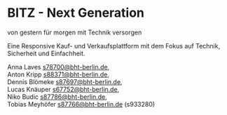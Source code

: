 # BITZ -  Next Generation

von gestern für morgen mit Technik versorgen

Eine Responsive Kauf- und Verkaufsplattform mit dem Fokus auf Technik, Sicherheit und Einfachheit.

Anna Laves s78700@bht-berlin.de, <br/>
Anton Kripp s88371@bht-berlin.de, <br/>
Dennis Blömeke s87697@bht-berlin.de, <br/>
Lucas Knäuper s67752@bht-berlin.de, <br/>
Niko Budic s87786@bht-berlin.de, <br/>
Tobias Meyhöfer s87766@bht-berlin.de (s933280)<br/>